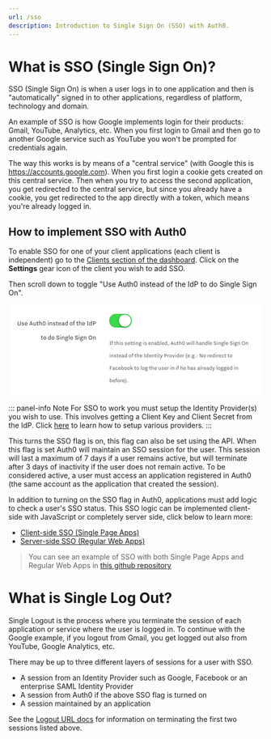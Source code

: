 ```yaml
---
url: /sso
description: Introduction to Single Sign On (SSO) with Auth0.
---
```


# What is SSO (Single Sign On)?

SSO (Single Sign On) is when a user logs in to one application and then is "automatically" signed in to other applications, regardless of platform, technology and domain.

An example of SSO is how Google implements login for their products: Gmail, YouTube, Analytics, etc. When you first login to Gmail and then go to another Google service such as YouTube you won't be prompted for credentials again.

The way this works is by means of a "central service" (with Google this is https://accounts.google.com). When you first login a cookie gets created on this central service. Then when you try to access the second application, you get redirected to the central service, but since you already have a cookie, you get redirected to the app directly with a token, which means you're already logged in.

## How to implement SSO with Auth0

To enable SSO for one of your client applications (each client is independent) go to the [Clients section of the dashboard](${manage_url}/#/applications). Click on the **Settings** gear icon of the client you wish to add SSO.

Then scroll down to toggle "Use Auth0 instead of the IdP to do Single Sign On".

![](/media/articles/sso/single-sign-on/sso-checkbox.png)

::: panel-info Note
For SSO to work you must setup the Identity Provider(s) you wish to use. This involves getting a Client Key and Client Secret from the IdP. Click [here](/identityproviders) to learn how to setup various providers.
:::

This turns the SSO flag is on, this flag can also be set using the API. When this flag is set Auth0 will maintain an SSO session for the user.  This session will last a maximum of 7 days if a user remains active, but will terminate after 3 days of inactivity if the user does not remain active.  To be considered active, a user must access an application registered in Auth0 (the same account as the application that created the session).  

In addition to turning on the SSO flag in Auth0, applications must add logic to check a user's SSO status. This SSO logic can be implemented client-side with JavaScript or completely server side, click below to learn more:

* [Client-side SSO (Single Page Apps)](/sso/single-page-apps-sso)
* [Server-side SSO (Regular Web Apps)](/sso/regular-web-apps-sso)

> You can see an example of SSO with both Single Page Apps and Regular Web Apps in [this github repository](https://github.com/auth0/auth0-sso-sample)


# What is Single Log Out?

Single Logout is the process where you terminate the session of each application or service where the user is logged in. To continue with the Google example, if you logout from Gmail, you get logged out also from YouTube, Google Analytics, etc.

There may be up to three different layers of sessions for a user with SSO.

* A session from an Identity Provider such as Google, Facebook or an enterprise SAML Identity Provider
* A session from Auth0 if the above SSO flag is turned on
* A session maintained by an application

See the [Logout URL docs](/logout) for information on terminating the first two sessions listed above.


